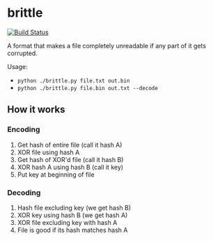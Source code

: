 # brittle

[![Build Status](https://travis-ci.org/HizkiFW/brittle.svg?branch=master)](https://travis-ci.org/HizkiFW/brittle)

A format that makes a file completely unreadable if any part of it gets corrupted.

Usage:

- `python ./brittle.py file.txt out.bin`
- `python ./brittle.py file.bin out.txt --decode`

## How it works

### Encoding

1. Get hash of entire file (call it hash A)
2. XOR file using hash A
3. Get hash of XOR'd file (call it hash B)
4. XOR hash A using hash B (call it key)
5. Put key at beginning of file

### Decoding

1. Hash file excluding key (we get hash B)
2. XOR key using hash B (we get hash A)
3. XOR file excluding key with hash A
4. File is good if its hash matches hash A
